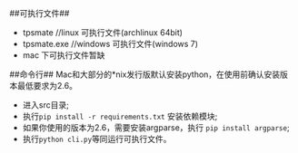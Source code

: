 ##可执行文件##

* tpsmate //linux 可执行文件(archlinux 64bit)
* tpsmate.exe //windows 可执行文件(windows 7)
* mac 下可执行文件暂缺

##命令行##
Mac和大部分的*nix发行版默认安装python，在使用前确认安装版本最低要求为2.6。

* 进入src目录;
* 执行```pip install -r requirements.txt``` 安装依赖模块;
* 如果你使用的版本为2.6，需要安装argparse，执行 ```pip install argparse```;
* 执行```python cli.py```等同运行可执行文件。

